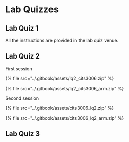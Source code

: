 # Lab Quizzes

## Lab Quiz 1

All the instructions are provided in the lab quiz venue.



## Lab Quiz 2

First session

{% file src="../.gitbook/assets/lq2_cits3006.zip" %}

{% file src="../.gitbook/assets/lq2_cits3006_arm.zip" %}



Second session

{% file src="../.gitbook/assets/cits3006_lq2.zip" %}

{% file src="../.gitbook/assets/cits3006_lq2_arm.zip" %}



## Lab Quiz 3
